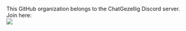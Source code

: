 This GitHub organization belongs to the ChatGezellig Discord server. <br>
Join here: <br>
[![](https://dcbadge.limes.pink/api/server/thc7DREBHH)](https://discord.gg/thc7DREBHH)
